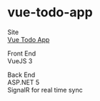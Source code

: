 # vue-todo-app

Site  
[Vue Todo App](https://purple-mud-0fe5b3e03.azurestaticapps.net/)  
  
Front End  
VueJS 3  
  
Back End  
ASP.NET 5  
SignalR for real time sync  
